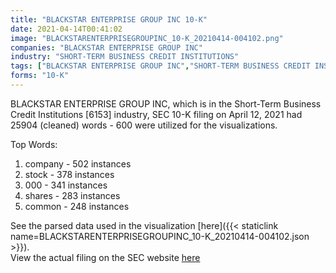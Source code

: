 ```yaml
---
title: "BLACKSTAR ENTERPRISE GROUP INC 10-K"
date: 2021-04-14T00:41:02
image: "BLACKSTARENTERPRISEGROUPINC_10-K_20210414-004102.png"
companies: "BLACKSTAR ENTERPRISE GROUP INC"
industry: "SHORT-TERM BUSINESS CREDIT INSTITUTIONS"
tags: ["BLACKSTAR ENTERPRISE GROUP INC","SHORT-TERM BUSINESS CREDIT INSTITUTIONS","04-12-2021","10-K"]
forms: "10-K"
---
```

BLACKSTAR ENTERPRISE GROUP INC, which is in the Short-Term Business Credit Institutions [6153] industry, SEC 10-K filing on April 12, 2021 had 25904 (cleaned) words - 600 were utilized for the visualizations.

Top Words:
1. company - 502 instances
2. stock - 378 instances
3. 000 - 341 instances
4. shares - 283 instances
5. common - 248 instances


See the parsed data used in the visualization [here]({{< staticlink name=BLACKSTARENTERPRISEGROUPINC_10-K_20210414-004102.json >}}).  
View the actual filing on the SEC website [here](https://www.sec.gov/Archives/edgar/data/1483646/0001065949-21-000075.txt)